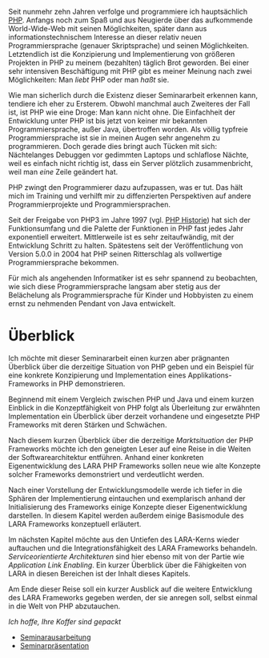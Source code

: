 Seit nunmehr zehn Jahren verfolge und programmiere ich hauptsächlich [PHP](http://www.php.net). Anfangs noch zum Spaß und aus Neugierde über das aufkommende World-Wide-Web mit seinen Möglichkeiten, später dann aus informationstechnischem Interesse an dieser relativ neuen Programmiersprache (genauer Skriptsprache) und seinen Möglichkeiten. Letztendlich ist die Konzipierung und Implementierung von größeren Projekten in PHP zu meinem (bezahlten) täglich Brot geworden. Bei einer sehr intensiven Beschäftigung mit PHP gibt es meiner Meinung nach zwei Möglichkeiten: Man *liebt* PHP oder man *haßt* sie.

Wie man sicherlich durch die Existenz dieser Seminararbeit erkennen kann, tendiere ich eher zu Ersterem. Obwohl manchmal auch Zweiteres der Fall ist, ist PHP wie eine Droge: Man kann nicht ohne. Die Einfachheit der Entwicklung unter PHP ist bis jetzt von keiner mir bekannten Programmiersprache, außer Java, übertroffen worden. Als völlig typfreie Programmiersprache ist sie in meinen Augen sehr angenehm zu programmieren. Doch gerade dies bringt auch Tücken mit sich: Nächtelanges Debuggen vor gedimmten Laptops und schlaflose Nächte, weil es einfach nicht richtig ist, dass ein Server plötzlich zusammenbricht, weil man *eine* Zeile geändert hat.

PHP zwingt den Programmierer dazu aufzupassen, was er tut. Das hält mich im Training und verhilft mir zu diffenzierten Perspektiven auf andere Programmierprojekte und Programmiersprachen.

Seit der Freigabe von PHP3 im Jahre 1997 (vgl. [PHP Historie](http://www.php.net/manual/de/history.php)) hat sich der Funktionsumfang und die Palette der Funktionen in PHP fast jedes Jahr exponentiell erweitert. Mittlerweile ist es sehr zeitaufwändig, mit der Entwicklung Schritt zu halten. Spätestens seit der Veröffentlichung von Version 5.0.0 in 2004 hat PHP seinen Ritterschlag als vollwertige Programmiersprache bekommen.

Für mich als angehenden Informatiker ist es sehr spannend zu beobachten, wie sich diese Programmiersprache langsam aber stetig aus der Belächelung als Programmiersprache für Kinder und Hobbyisten zu einem ernst zu nehmenden Pendant von Java entwickelt.

# Überblick
Ich möchte mit dieser Seminararbeit einen kurzen aber prägnanten Überblick über die derzeitige Situation von PHP geben und ein
Beispiel für eine konkrete Konzipierung und Implementation eines Applikations-Frameworks in PHP demonstrieren.

Beginnend mit einem Vergleich zwischen PHP und Java und einem kurzen Einblick in die Konzeptfähigkeit von PHP folgt als Überleitung zur erwähnten Implementation ein Überblick über derzeit vorhandene und eingesetzte PHP Frameworks mit deren Stärken und Schwächen.

Nach diesem kurzen Überblick über die derzeitige  *Marktsituation* der PHP Frameworks möchte ich den geneigten Leser auf eine Reise in die Weiten der Softwarearchitektur entführen. Anhand einer konkreten Eigenentwicklung des LARA PHP Frameworks sollen neue wie alte Konzepte solcher Frameworks demonstriert und verdeutlicht werden.

Nach einer Vorstellung der Entwicklungsmodelle werde ich tiefer in die Sphären der Implementierung eintauchen und exemplarisch anhand der Initialisierung des Frameworks einige Konzepte dieser Eigenentwicklung darstellen. In diesem Kapitel werden außerdem einige Basismodule des LARA Frameworks konzeptuell erläutert.

Im nächsten Kapitel möchte aus den Untiefen des LARA-Kerns wieder auftauchen und die Integrationsfähigkeit des LARA Frameworks behandeln. *Serviceorientierte Architekturen* sind hier ebenso mit von der Partie wie *Application Link Enabling*. Ein kurzer Überblick über die Fähigkeiten von LARA in diesen Bereichen ist der Inhalt dieses Kapitels.

Am Ende dieser Reise soll ein kurzer Ausblick auf die weitere Entwicklung des LARA Frameworks gegeben werden, der sie anregen soll, selbst einmal in die Welt von PHP abzutauchen.

*Ich hoffe, Ihre Koffer sind gepackt*

+ [Seminarausarbeitung](/content/images/2016/11/seminar_lara.pdf)
+ [Seminarpräsentation](/content/images/2016/11/seminar_lara_praesentation.pdf)